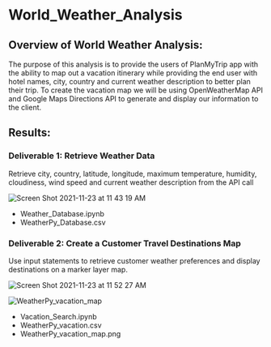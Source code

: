 # World_Weather_Analysis

## Overview of World Weather Analysis:

The purpose of this analysis is to provide the users of PlanMyTrip app with the ability to map out a vacation itinerary while providing the end user with hotel names, city, country and current weather description to better plan their trip. To create the vacation map we will be using OpenWeatherMap API and Google Maps Directions API to generate and display our information to the client. 

## Results:

### Deliverable 1: Retrieve Weather Data 

Retrieve city, country, latitude, longitude, maximum temperature, humidity, cloudiness, wind speed and current weather description from the API call

![Screen Shot 2021-11-23 at 11 43 19 AM](https://user-images.githubusercontent.com/91925639/143066836-d70280ab-27e3-4eef-91bf-cc444d9f7c5c.png)

*  Weather_Database.ipynb
*  WeatherPy_Database.csv

### Deliverable 2: Create a Customer Travel Destinations Map 

Use input statements to retrieve customer weather preferences and display destinations on a marker layer map.

![Screen Shot 2021-11-23 at 11 52 27 AM](https://user-images.githubusercontent.com/91925639/143068558-509d4120-1aaa-4009-a2e5-afdae22760bd.png)

![WeatherPy_vacation_map](https://user-images.githubusercontent.com/91925639/143068867-16ca2bde-cfc3-4b1f-bf0d-bbe2143e93ee.png)

* Vacation_Search.ipynb
* WeatherPy_vacation.csv
* WeatherPy_vacation_map.png

